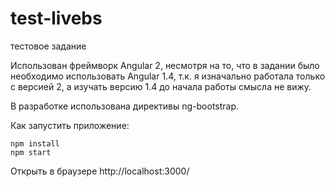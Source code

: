 # test-livebs
тестовое задание

Использован фреймворк Angular 2, несмотря на то, что в задании было необходимо использовать Angular 1.4, 
т.к. я изначально работала только с версией 2, а изучать версию 1.4 до начала работы смысла не вижу.

В разработке использована директивы ng-bootstrap.

Как запустить приложение:

    npm install
    npm start

Открыть в браузере http://localhost:3000/




